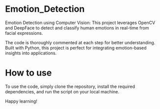 # Emotion_Detection
Emotion Detection using Computer Vision: This project leverages OpenCV and DeepFace to detect and classify human emotions in real-time from facial expressions.  

The code is thoroughly commented at each step for better understanding. 
Built with Python, this project is perfect for integrating emotion-based insights into applications.

# How to use
To use the code, simply clone the repository, install the required dependencies, and run the script on your local machine.

Happy learning!


